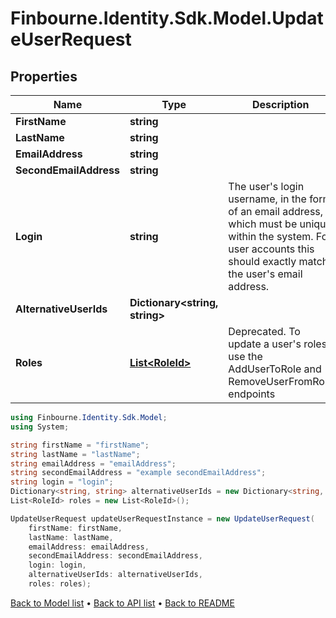 # Finbourne.Identity.Sdk.Model.UpdateUserRequest

## Properties

Name | Type | Description | Notes
------------ | ------------- | ------------- | -------------
**FirstName** | **string** |  | 
**LastName** | **string** |  | 
**EmailAddress** | **string** |  | 
**SecondEmailAddress** | **string** |  | [optional] 
**Login** | **string** | The user&#39;s login username, in the form of an email address, which must be unique within the system.  For user accounts this should exactly match the user&#39;s email address. | 
**AlternativeUserIds** | **Dictionary&lt;string, string&gt;** |  | [optional] 
**Roles** | [**List&lt;RoleId&gt;**](RoleId.md) | Deprecated. To update a user&#39;s roles use the AddUserToRole and RemoveUserFromRole endpoints | [optional] 

```csharp
using Finbourne.Identity.Sdk.Model;
using System;

string firstName = "firstName";
string lastName = "lastName";
string emailAddress = "emailAddress";
string secondEmailAddress = "example secondEmailAddress";
string login = "login";
Dictionary<string, string> alternativeUserIds = new Dictionary<string, string>();
List<RoleId> roles = new List<RoleId>();

UpdateUserRequest updateUserRequestInstance = new UpdateUserRequest(
    firstName: firstName,
    lastName: lastName,
    emailAddress: emailAddress,
    secondEmailAddress: secondEmailAddress,
    login: login,
    alternativeUserIds: alternativeUserIds,
    roles: roles);
```

[Back to Model list](../README.md#documentation-for-models) &#8226; [Back to API list](../README.md#documentation-for-api-endpoints) &#8226; [Back to README](../README.md)
